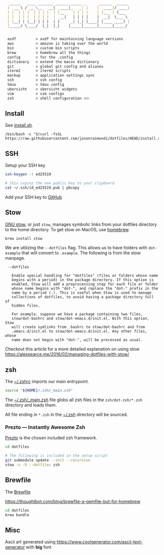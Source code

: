 ```md
  _____   ____ _______ ______ _____ _      ______  _____ 
 |  __ \ / __ \__   __|  ____|_   _| |    |  ____|/ ____|
 | |  | | |  | | | |  | |__    | | | |    | |__  | (___  
 | |  | | |  | | | |  |  __|   | | | |    |  __|  \___ \ 
 | |__| | |__| | | |  | |     _| |_| |____| |____ ____) |
 |_____/ \____/  |_|  |_|    |_____|______|______|_____/ 


 asdf         > asdf for maintaining language versions
 aws          > amazon is taking over the world
 bin          > custom bin scripts
 brew         > homebrew all the things
 config       > for the .config
 dictionary   > extend the macos dictionary
 git          > global git config and aliases
 iterm2       > iterm2 scripts
 mackup       > application settings sync 
 ssh          > ssh config
 tmux         > tmux config
 ubersicht    > ubersicht widgets
 vim          > vim configs
 zsh          > shell configuration 🔥🔥

```

## Install

See [install.sh](install.sh).

```
/bin/bash -c "$(curl -fsSL https://raw.githubusercontent.com/jasonraimondi/dotfiles/HEAD/install.sh)"
```

## SSH

Setup your SSH key

```bash
ssh-keygen -t ed25519

# this copies the new public key to your clipboard
cat ~/.ssh/id_ed25519.pub | pbcopy
```

Add your SSH key to [GitHub](https://github.com/settings/keys)

## Stow

[GNU stow](https://www.gnu.org/software/stow/), or just `stow`, manages symbolic links from your dotfiles directory to the home directory. To get stow on MacOS, use [homebrew](https://brew.sh/).

```bash
brew install stow
```

We are utilizing the `--dotfiles` flag. This allows us to have folders with `dot-example` that will convert to `.example`. The following is from the stow manpage.

```
 --dotfiles

   Enable special handling for "dotfiles" (files or folders whose name
   begins with a period) in the package directory. If this option is
   enabled, Stow will add a preprocessing step for each file or folder
   whose name begins with "dot-", and replace the "dot-" prefix in the
   name by a period (.). This is useful when Stow is used to manage
   collections of dotfiles, to avoid having a package directory full of
   hidden files.

   For example, suppose we have a package containing two files,
   stow/dot-bashrc and stow/dot-emacs.d/init.el. With this option, Stow
   will create symlinks from .bashrc to stow/dot-bashrc and from
   .emacs.d/init.el to stow/dot-emacs.d/init.el. Any other files, whose
   name does not begin with "dot-", will be processed as usual.
```

Checkout this article for a more detailed explanation on using stow https://alexpearce.me/2016/02/managing-dotfiles-with-stow/

## zsh

The [~/.zshrc](zsh/dot-zshrc) imports our main entrypoint.

```bash
source "${HOME}/.zsh/_main.zsh"
```

The [~/.zsh/_main.zsh](zsh/dot-zsh/_main.zsh) file globs all zsh files in the `zsh/dot-zsh/*.zsh` directory and loads them.

All file ending in `*.zsh` in the [~/.zsh](zsh/dot-zsh) directory will be sourced.

### Prezto — Instantly Awesome Zsh

[Prezto](https://github.com/sorin-ionescu/prezto) is the chosen included zsh framework.

```bash
cd dotfiles

# The following is included in the setup script
git submodule update --init --recursive
stow -v -R --dotfiles zsh
```

## Brewfile

The [Brewfile](./Brewfile)

https://thoughtbot.com/blog/brewfile-a-gemfile-but-for-homebrew

```bash
cd dotfiles
brew bundle
```

## Misc

Ascii art generated using https://www.coolgenerator.com/ascii-text-generator with **big** font
